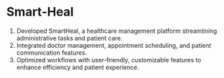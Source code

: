 # Smart-Heal
1. Developed SmartHeal, a healthcare management platform streamlining administrative tasks and patient care.
2. Integrated doctor management, appointment scheduling, and patient communication features.
3. Optimized workflows with user-friendly, customizable features to enhance efficiency and patient experience.



